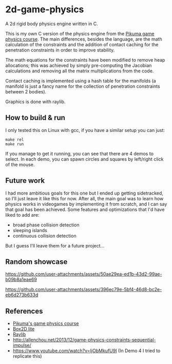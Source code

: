 # 2d-game-physics

A 2d rigid body physics engine written in C.

This is my own C version of the physics engine from the [Pikuma game physics course](https://pikuma.com/courses/game-physics-engine-programming).
The main differences, besides the language, are the math calculation of the constraints and the addition of contact caching for the penetration constraints in order to improve stability.

The math equations for the constraints have been modified to remove heap allocations; this was achieved by simply pre-computing the Jacobian calculations and removing all the matrix multiplications from the code.

Contact caching is implemented using a hash table for the manifolds (a manifold is just a fancy name for the collection of penetration constraints between 2 bodies).

Graphics is done with raylib.

## How to build & run

I only tested this on Linux with gcc, if you have a similar setup you can just:

```
make rel
make run
```

If you manage to get it running, you can see that there are 4 demos to select. In each demo, you can spawn circles and squares by left/right click of the mouse.

## Future work 

I had more ambitious goals for this one but I ended up getting sidetracked, so I'll just leave it like this for now. 
After all, the main goal was to learn how physics works in videogames by implementing it from scratch, and I can say that goal has been achieved.
Some features and optimizations that I'd have liked to add are:

* broad phase collision detection
* sleeping islands
* continuous collision detection

But I guess I'll leave them for a future project...

## Random showcase

https://github.com/user-attachments/assets/50ae29ea-ed1b-43d2-99ae-b09b8a1eae69

https://github.com/user-attachments/assets/396ec79e-5bf4-46d8-bc2e-eb6d273b633d


## References

* [Pikuma's game physics course](https://pikuma.com/courses/game-physics-engine-programming)
* [Box2D lite](https://github.com/erincatto/box2d-lite) 
* [Raylib](https://www.raylib.com/)
* http://allenchou.net/2013/12/game-physics-constraints-sequential-impulse/ 
* https://www.youtube.com/watch?v=IjObMkufU9I (In Demo 4 I tried to replicate this)
